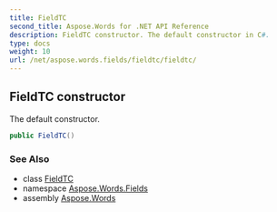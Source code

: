 ```yaml
---
title: FieldTC
second_title: Aspose.Words for .NET API Reference
description: FieldTC constructor. The default constructor in C#.
type: docs
weight: 10
url: /net/aspose.words.fields/fieldtc/fieldtc/
---
```

## FieldTC constructor

The default constructor.

```csharp
public FieldTC()
```

### See Also

* class [FieldTC](../)
* namespace [Aspose.Words.Fields](../../fieldtc/)
* assembly [Aspose.Words](../../../)
